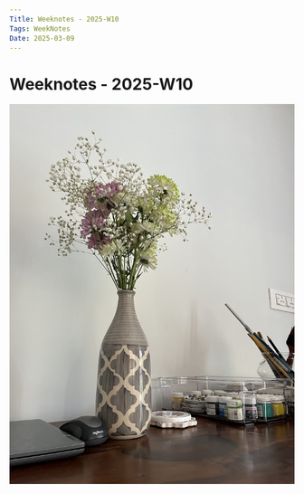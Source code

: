 ```yaml
---
Title: Weeknotes - 2025-W10
Tags: WeekNotes
Date: 2025-03-09
---
```


# Weeknotes - 2025-W10

![Cover image for 2025-W10](/weeknotes/_images/cover-2025-w10.jpg)

